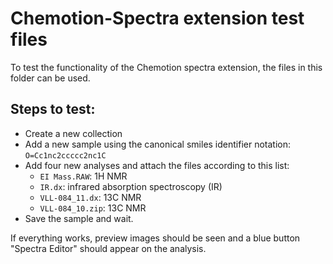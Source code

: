 # Chemotion-Spectra extension test files

To test the functionality of the Chemotion spectra extension, the files in this folder can be used.

## Steps to test:

 - Create a new collection
 - Add a new sample using the canonical smiles identifier notation: `O=Cc1nc2ccccc2nc1C`
 - Add four new analyses and attach the files according to this list:
    - `EI Mass.RAW`: 1H NMR
    - `IR.dx`: infrared absorption spectroscopy (IR)
    - `VLL-084_11.dx`: 13C NMR
    - `VLL-084_10.zip`: 13C NMR
  - Save the sample and wait.

If everything works, preview images should be seen and a blue button "Spectra Editor" should appear on the analysis.
